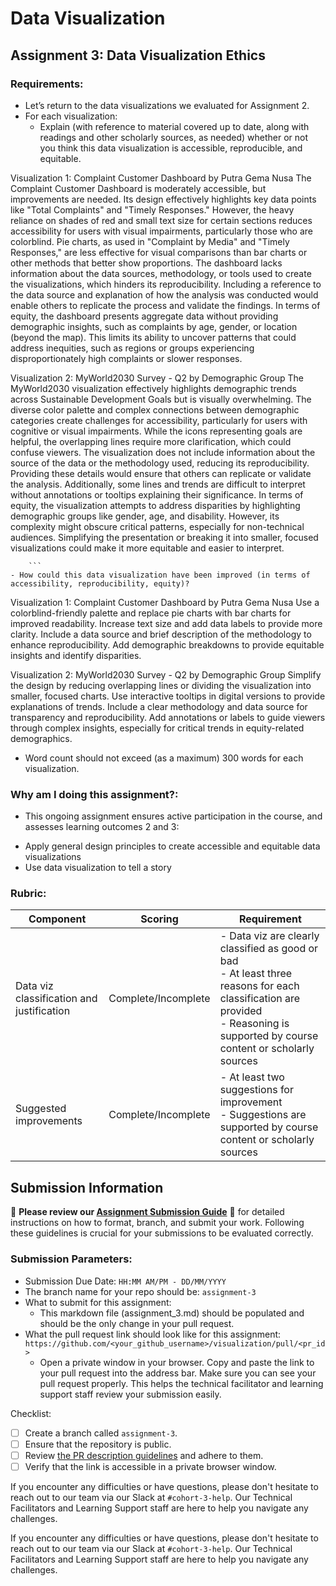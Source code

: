 # Data Visualization

## Assignment 3: Data Visualization Ethics

### Requirements:
- Let’s return to the data visualizations we evaluated for Assignment 2.  
- For each visualization: 
    - Explain (with reference to material covered up to date, along with readings and other scholarly sources, as needed) whether or not you think this data visualization is accessible, reproducible, and equitable. 
        
Visualization 1: Complaint Customer Dashboard by Putra Gema Nusa
The Complaint Customer Dashboard is moderately accessible, but improvements are needed. Its design effectively highlights key data points like "Total Complaints" and "Timely Responses." However, the heavy reliance on shades of red and small text size for certain sections reduces accessibility for users with visual impairments, particularly those who are colorblind. Pie charts, as used in "Complaint by Media" and "Timely Responses," are less effective for visual comparisons than bar charts or other methods that better show proportions.
The dashboard lacks information about the data sources, methodology, or tools used to create the visualizations, which hinders its reproducibility. Including a reference to the data source and explanation of how the analysis was conducted would enable others to replicate the process and validate the findings.
In terms of equity, the dashboard presents aggregate data without providing demographic insights, such as complaints by age, gender, or location (beyond the map). This limits its ability to uncover patterns that could address inequities, such as regions or groups experiencing disproportionately high complaints or slower responses.

Visualization 2: MyWorld2030 Survey - Q2 by Demographic Group
The MyWorld2030 visualization effectively highlights demographic trends across Sustainable Development Goals but is visually overwhelming. The diverse color palette and complex connections between demographic categories create challenges for accessibility, particularly for users with cognitive or visual impairments. While the icons representing goals are helpful, the overlapping lines require more clarification, which could confuse viewers.
The visualization does not include information about the source of the data or the methodology used, reducing its reproducibility. Providing these details would ensure that others can replicate or validate the analysis. Additionally, some lines and trends are difficult to interpret without annotations or tooltips explaining their significance.
In terms of equity, the visualization attempts to address disparities by highlighting demographic groups like gender, age, and disability. However, its complexity might obscure critical patterns, especially for non-technical audiences. Simplifying the presentation or breaking it into smaller, focused visualizations could make it more equitable and easier to interpret.

        ```
    - How could this data visualization have been improved (in terms of accessibility, reproducibility, equity)?  
Visualization 1: Complaint Customer Dashboard by Putra Gema Nusa
Use a colorblind-friendly palette and replace pie charts with bar charts for improved readability.
Increase text size and add data labels to provide more clarity.
Include a data source and brief description of the methodology to enhance reproducibility.
Add demographic breakdowns to provide equitable insights and identify disparities.

Visualization 2: MyWorld2030 Survey - Q2 by Demographic Group
Simplify the design by reducing overlapping lines or dividing the visualization into smaller, focused charts.
Use interactive tooltips in digital versions to provide explanations of trends.
Include a clear methodology and data source for transparency and reproducibility.
Add annotations or labels to guide viewers through complex insights, especially for critical trends in equity-related demographics.

- Word count should not exceed (as a maximum) 300 words for each visualization. 

### Why am I doing this assignment?:
- This ongoing assignment ensures active participation in the course, and assesses learning outcomes 2 and 3:  
* Apply general design principles to create accessible and equitable data visualizations
* Use data visualization to tell a story

### Rubric:
| Component               | Scoring   | Requirement                                                 |
|-------------------------|-----------|-------------------------------------------------------------|
| Data viz classification and justification | Complete/Incomplete | - Data viz are clearly classified as good or bad<br />- At least three reasons for each classification are provided<br />- Reasoning is supported by course content or scholarly sources |
| Suggested improvements  | Complete/Incomplete | - At least two suggestions for improvement<br />- Suggestions are supported by course content or scholarly sources |

## Submission Information

🚨 **Please review our [Assignment Submission Guide](https://github.com/UofT-DSI/onboarding/blob/main/onboarding_documents/submissions.md)** 🚨 for detailed instructions on how to format, branch, and submit your work. Following these guidelines is crucial for your submissions to be evaluated correctly.

### Submission Parameters:
* Submission Due Date: `HH:MM AM/PM - DD/MM/YYYY`
* The branch name for your repo should be: `assignment-3`
* What to submit for this assignment:
    * This markdown file (assignment_3.md) should be populated and should be the only change in your pull request.
* What the pull request link should look like for this assignment: `https://github.com/<your_github_username>/visualization/pull/<pr_id>`
    * Open a private window in your browser. Copy and paste the link to your pull request into the address bar. Make sure you can see your pull request properly. This helps the technical facilitator and learning support staff review your submission easily.

Checklist:
- [ ] Create a branch called `assignment-3`.
- [ ] Ensure that the repository is public.
- [ ] Review [the PR description guidelines](https://github.com/UofT-DSI/onboarding/blob/main/onboarding_documents/submissions.md#guidelines-for-pull-request-descriptions) and adhere to them.
- [ ] Verify that the link is accessible in a private browser window.

If you encounter any difficulties or have questions, please don't hesitate to reach out to our team via our Slack at `#cohort-3-help`. Our Technical Facilitators and Learning Support staff are here to help you navigate any challenges.

If you encounter any difficulties or have questions, please don't hesitate to reach out to our team via our Slack at `#cohort-3-help`. Our Technical Facilitators and Learning Support staff are here to help you navigate any challenges.
